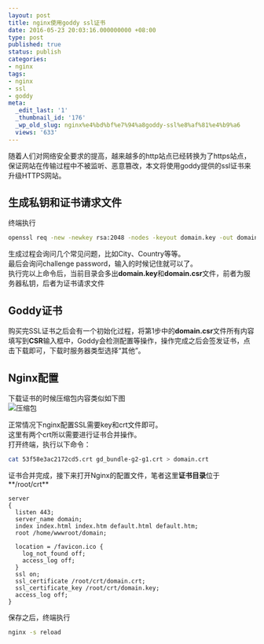 ```yaml
---
layout: post
title: nginx使用goddy ssl证书
date: 2016-05-23 20:03:16.000000000 +08:00
type: post
published: true
status: publish
categories:
- nginx
tags:
- nginx
- ssl
- goddy
meta:
  _edit_last: '1'
  _thumbnail_id: '176'
  _wp_old_slug: nginx%e4%bd%bf%e7%94%a8goddy-ssl%e8%af%81%e4%b9%a6
  views: '633'
---
```

随着人们对网络安全要求的提高，越来越多的http站点已经转换为了https站点，保证网站在传输过程中不被监听、恶意篡改，本文将使用goddy提供的ssl证书来升级HTTPS网站。

## 生成私钥和证书请求文件
终端执行

```bash
openssl req -new -newkey rsa:2048 -nodes -keyout domain.key -out domain.csr
```

生成过程会询问几个常见问题，比如City、Country等等。   
最后会询问challenge password，输入的时候记住就可以了。   
执行完以上命令后，当前目录会多出**domain.key**和**domain.csr**文件，前者为服务器私钥，后者为证书请求文件

## Goddy证书
购买完SSL证书之后会有一个初始化过程，将第1步中的**domain.csr**文件所有内容填写到**CSR**输入框中，Goddy会检测配置等操作，操作完成之后会签发证书，点击下载即可，下载时服务器类型选择“其他”。

## Nginx配置
下载证书的时候压缩包内容类似如下图   
![压缩包](https://og5r5kasb.qnssl.com/wp-content/uploads/2016/05/QQ%E5%9B%BE%E7%89%8720160523195944.png)   

正常情况下nginx配置SSL需要key和crt文件即可。   
这里有两个crt所以需要进行证书合并操作。   
打开终端，执行以下命令：

```bash
cat 53f58e3ac2172cd5.crt gd_bundle-g2-g1.crt > domain.crt
```

证书合并完成，接下来打开Nginx的配置文件，笔者这里**证书目录**位于**/root/crt**

```
server
{
  listen 443;
  server_name domain;
  index index.html index.htm default.html default.htm;
  root /home/wwwroot/domain;
  
  location = /favicon.ico {
    log_not_found off;
    access_log off;
  }
  ssl on;
  ssl_certificate /root/crt/domain.crt;
  ssl_certificate_key /root/crt/domain.key;
  access_log off;
}
```

保存之后，终端执行

```bash
nginx -s reload
```
